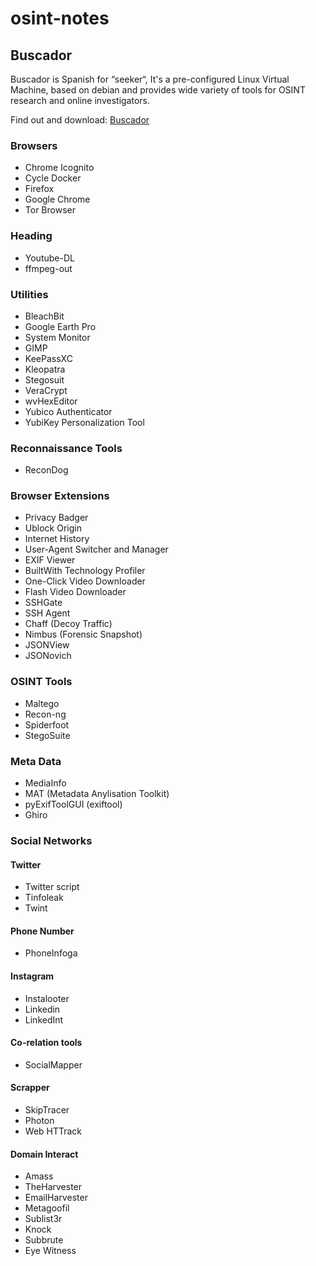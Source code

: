 

# osint-notes

## Buscador

Buscador is Spanish for “seeker“, It's a pre-configured Linux Virtual Machine, based on debian and provides wide variety of tools for OSINT research and online investigators. 

Find out and download: [Buscador](https://inteltechniques.com/buscador/)


### Browsers
- Chrome Icognito
- Cycle Docker
- Firefox
- Google Chrome
- Tor Browser

### Heading

- Youtube-DL
- ffmpeg-out

### Utilities
- BleachBit
- Google Earth Pro
- System Monitor
- GIMP
- KeePassXC
- Kleopatra
- Stegosuit
- VeraCrypt
- wvHexEditor
- Yubico Authenticator
- YubiKey Personalization Tool

### Reconnaissance Tools
- ReconDog

### Browser Extensions
- Privacy Badger
- Ublock Origin
- Internet History
- User-Agent Switcher and Manager
- EXIF Viewer
- BuiltWith Technology Profiler
- One-Click Video Downloader
- Flash Video Downloader
- SSHGate
- SSH Agent
- Chaff (Decoy Traffic)
- Nimbus (Forensic Snapshot)
- JSONView
- JSONovich
### OSINT Tools
- Maltego
- Recon-ng
- Spiderfoot
- StegoSuite
### Meta Data
- MediaInfo
- MAT (Metadata Anylisation Toolkit)
- pyExifToolGUI (exiftool)
- Ghiro
### Social Networks
#### Twitter
- Twitter script
- Tinfoleak
- Twint
#### Phone Number
- PhoneInfoga
#### Instagram
- Instalooter
- Linkedin
- LinkedInt
#### Co-relation tools
- SocialMapper
#### Scrapper
- SkipTracer
- Photon
- Web HTTrack
#### Domain Interact
- Amass
- TheHarvester
- EmailHarvester
- Metagoofil
- Sublist3r
- Knock
- Subbrute
- Eye Witness
